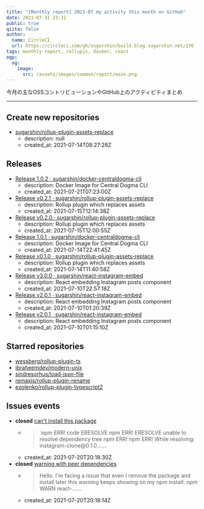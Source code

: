 ```yaml
---
title: "[Monthly report] 2021-07 my activity this month on GitHub"
date: 2021-07-31 23:31
public: true
qiita: false
author:
  name: CircleCI
  url: https://circleci.com/gh/sugarshin/build.blog.sugarshin.net/176
tags: monthly report, rollupjs, docker, react
ogp:
  og:
    image:
      src: /assets/images/common/report/main.png
---
```


今月の主なOSSコントリビューションやGitHub上のアクティビティまとめ

***

## Create new repositories

- [sugarshin/rollup-plugin-assets-replace](https://github.com/sugarshin/rollup-plugin-assets-replace)
  - description: null
  - created_at: 2021-07-14T08:27:28Z

## Releases

- [Release 1.0.2 · sugarshin/docker-centraldogma-cli](https://github.com/sugarshin/docker-centraldogma-cli/releases/tag/1.0.2)
  - description: Docker Image for Central Dogma CLI
  - created_at: 2021-07-21T07:23:00Z
- [Release v0.2.1 · sugarshin/rollup-plugin-assets-replace](https://github.com/sugarshin/rollup-plugin-assets-replace/releases/tag/v0.2.1)
  - description: Rollup plugin which replaces assets
  - created_at: 2021-07-15T12:14:38Z
- [Release v0.2.0 · sugarshin/rollup-plugin-assets-replace](https://github.com/sugarshin/rollup-plugin-assets-replace/releases/tag/v0.2.0)
  - description: Rollup plugin which replaces assets
  - created_at: 2021-07-15T12:00:55Z
- [Release 1.0.1 · sugarshin/docker-centraldogma-cli](https://github.com/sugarshin/docker-centraldogma-cli/releases/tag/1.0.1)
  - description: Docker Image for Central Dogma CLI
  - created_at: 2021-07-14T22:41:45Z
- [Release v0.1.0 · sugarshin/rollup-plugin-assets-replace](https://github.com/sugarshin/rollup-plugin-assets-replace/releases/tag/v0.1.0)
  - description: Rollup plugin which replaces assets
  - created_at: 2021-07-14T11:40:58Z
- [Release v3.0.0 · sugarshin/react-instagram-embed](https://github.com/sugarshin/react-instagram-embed/releases/tag/v3.0.0)
  - description: React embedding Instagram posts component
  - created_at: 2021-07-10T22:57:18Z
- [Release v2.0.1 · sugarshin/react-instagram-embed](https://github.com/sugarshin/react-instagram-embed/releases/tag/v2.0.1)
  - description: React embedding Instagram posts component
  - created_at: 2021-07-10T01:20:39Z
- [Release v2.0.1 · sugarshin/react-instagram-embed](https://github.com/sugarshin/react-instagram-embed/releases/tag/v2.0.1)
  - description: React embedding Instagram posts component
  - created_at: 2021-07-10T01:15:10Z

## Starred repositories

- [wessberg/rollup-plugin-ts](https://github.com/wessberg/rollup-plugin-ts)
- [ibraheemdev/modern-unix](https://github.com/ibraheemdev/modern-unix)
- [sindresorhus/load-json-file](https://github.com/sindresorhus/load-json-file)
- [remaxjs/rollup-plugin-rename](https://github.com/remaxjs/rollup-plugin-rename)
- [ezolenko/rollup-plugin-typescript2](https://github.com/ezolenko/rollup-plugin-typescript2)

## Issues events

- **closed** [can't install this package](https://github.com/sugarshin/react-instagram-embed/issues/255)
  - > \`npm ERR! code ERESOLVE  npm ERR! ERESOLVE unable to resolve dependency tree  npm ERR!  npm ERR! While resolving: instagram-clone\@0.1.0......
  - created_at: 2021-07-20T20:18:30Z
- **closed** [warning with peer dependencies](https://github.com/sugarshin/react-instagram-embed/issues/271)
  - > Hello. I'm facing a issue that even I remove the package and install later this warning keeps showing on my npm install:  npm WARN react-......
  - created_at: 2021-07-20T20:18:14Z
